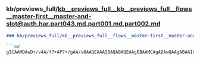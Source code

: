 ### kb/previews_full/kb__previews_full__kb__previews_full__flows__master-first__master-and-slot@auth.har.part043.md.part001.md.part002.md

```md
### kb/previews_full/kb__previews_full__flows__master-first__master-and-slot@auth.har.part043.md.part001.md (part 002)

```md
gICAAMDAwD+/v4A/f7+AP7+/gAA/v8AAQEAAAIBAQABAQEAAgEBAAMCAgADAwQAAgABAAICBAD6+/sA/fz8AAECAQABAf8AB
```

```

```
